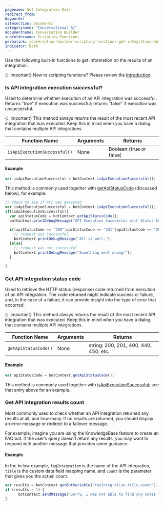 ```yaml
---
pagename: Get Integration Data
redirect_from:
Keywords:
sitesection: Documents
categoryname: "Conversational AI"
documentname: Conversation Builder
subfoldername: Scripting Functions
permalink: conversation-builder-scripting-functions-get-integration-data.html
indicator: both
---
```


Use the following built-in functions to get information on the results of an integration.

{: .important}
New to scripting functions? Please review the [Introduction](conversation-builder-scripting-functions-introduction.html).

### Is API integration execution successful?

Used to determine whether execution of an API integration was successful. Returns "true" if execution was successful; returns "false" if execution was unsuccessful.

{: .important}
This method always returns the result of the most recent API integration that was executed. Keep this in mind when you have a dialog that contains multiple API integrations.

| Function Name | Arguments | Returns |
| --- | --- | --- |
| `isApiExecutionSuccessful()` | None | Boolean (true or false) |

#### Example

```javascript
var isApiExecutionSuccessful = botContext.isApiExecutionSuccessful();
```

This method is commonly used together with [getApiStatusCode](conversation-builder-scripting-functions-get-integration-data.html#get-api-integration-status-code) (discussed below), for example:

```javascript
// check to see if API was executed
var isApiExecutionSuccessful = botContext.isApiExecutionSuccessful();
if(isApiExecutionSuccessful){
  var apiStatusCode = botContext.getApiStatusCode();
  botContext.printDebugMessage("API Execution Successful with Status Code: "+apiStatusCode);
 
  if(apiStatusCode == "200"|apiStatusCode == "201"|apiStatusCode == "203"){
    // request was successful
    botContext.printDebugMessage("All is well.");
  }else{
    // request was not successful
    botContext.printDebugMessage("Something went wrong!");
  }  
     
}
```

### Get API integration status code

Used to retrieve the HTTP status (response) code returned from execution of an API integration. The code returned might indicate success or failure, and, in the case of a failure, it can provide insight into the type of error that occurred.

{: .important}
This method always returns the result of the most recent API integration that was executed. Keep this in mind when you have a dialog that contains multiple API integrations.

| Function Name | Arguments | Returns |
| --- | --- | --- |
| `getApiStatusCode()` | None | string: 200, 201, 400, 440, 450, etc. |

#### Example

```javascript
var apiStatusCode = botContext.getApiStatusCode();
```

This method is commonly used together with [isApiExecutionSuccessful](conversation-builder-scripting-functions-get-integration-data.html#is-api-integration-execution-successful); see that entry above for an example.

### Get API integration results count

Most commonly used to check whether an API integration returned any results at all, and how many. If no results are returned, you should display an error message or redirect to a failover message.

For example, imagine you are using the KnowledgeBase feature to create an FAQ bot. If the user’s query doesn’t return any results, you may want to respond with another message that provides some guidance.

#### Example

In the below example, `faqIntegration` is the name of the API integration, `title` is the custom data field mapping name, and `count` is the parameter that gives you the actual count.

```javascript
var results = botContext.getBotVariable('faqIntegration.title.count');
if (results < 1) {
      botContext.sendMessage('Sorry, I was not able to find any notes for this contact.');
}
```
